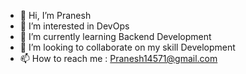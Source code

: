 - 👋 Hi, I’m Pranesh
- 👀 I’m interested in DevOps
- 🌱 I’m currently learning Backend Development
- 💞️ I’m looking to collaborate on my skill Development
- 📫 How to reach me : Pranesh14571@gmail.com
<!---
PraneshOG/PraneshOG is a ✨ special ✨ repository because its `README.md` (this file) appears on your GitHub profile.
You can click the Preview link to take a look at your changes.
--->
